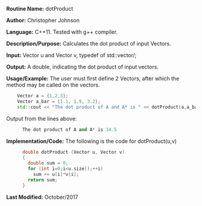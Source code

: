 **Routine Name:** dotProduct

**Author:** Christopher Johnson

**Language:** C++11. Tested with g++ compiler.

**Description/Purpose:**
Calculates the dot product of input Vectors.

**Input:**
Vector u and Vector v, typedef of std::vector/<double/>;

**Output:**
A double, indicating the dot product of input vectors.

**Usage/Example:**
The user must first define 2 Vectors, after which the method may be called on the vectors.
```C++
    Vector a = {1,2,3};
    Vector a_bar = {1.1, 1.9, 3.2};
    std::cout << "The dot product of A and A* is " << dotProduct(a,a_bar) << std::endl;
```
Output from the lines above:
```c++
      The dot product of A and A* is 14.5
```


**Implementation/Code:** The following is the code for dotProduct(u,v)
```c++
      double dotProduct (Vector u, Vector v)
      {
        double sum = 0;
        for (int i=0;i<u.size();++i)
          sum += u[i]*v[i];
        return sum;
      }
```

**Last Modified:** October/2017
